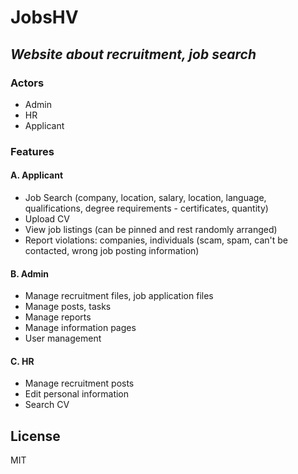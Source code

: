 # JobsHV

## _Website about recruitment, job search_

### Actors

- Admin
- HR
- Applicant

### Features

#### A. Applicant
- Job Search (company, location, salary, location, language, qualifications, degree requirements - certificates, quantity)
- Upload CV
- View job listings (can be pinned and rest randomly arranged)
- Report violations: companies, individuals (scam, spam, can't be contacted, wrong job posting information)

#### B. Admin
- Manage recruitment files, job application files
- Manage posts, tasks
- Manage reports
- Manage information pages
- User management

#### C. HR
- Manage recruitment posts
- Edit personal information
- Search CV

## License

MIT
